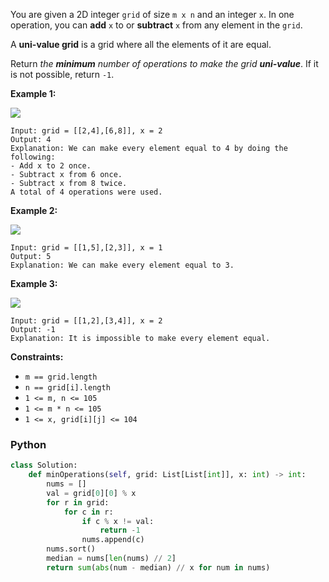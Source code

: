 You are given a 2D integer  `grid`  of size  `m x n`  and an integer  `x`. In one operation, you can  **add**  `x`  to or  **subtract**  `x`  from any element in the  `grid`.

A  **uni-value grid**  is a grid where all the elements of it are equal.

Return  _the  **minimum**  number of operations to make the grid  **uni-value**_. If it is not possible, return  `-1`.

**Example 1:**

![](https://assets.leetcode.com/uploads/2021/09/21/gridtxt.png)
```
Input: grid = [[2,4],[6,8]], x = 2
Output: 4
Explanation: We can make every element equal to 4 by doing the following: 
- Add x to 2 once.
- Subtract x from 6 once.
- Subtract x from 8 twice.
A total of 4 operations were used.
```

**Example 2:**

![](https://assets.leetcode.com/uploads/2021/09/21/gridtxt-1.png)
```
Input: grid = [[1,5],[2,3]], x = 1
Output: 5
Explanation: We can make every element equal to 3.
```

**Example 3:**

![](https://assets.leetcode.com/uploads/2021/09/21/gridtxt-2.png)
```
Input: grid = [[1,2],[3,4]], x = 2
Output: -1
Explanation: It is impossible to make every element equal.
```

**Constraints:**

-   `m == grid.length`
-   `n == grid[i].length`
-   `1 <= m, n <= 105`
-   `1 <= m * n <= 105`
-   `1 <= x, grid[i][j] <= 104`


### Python

```python
class Solution:
    def minOperations(self, grid: List[List[int]], x: int) -> int:
        nums = []
        val = grid[0][0] % x
        for r in grid:
            for c in r:
                if c % x != val:
                    return -1
                nums.append(c)
        nums.sort()
        median = nums[len(nums) // 2]
        return sum(abs(num - median) // x for num in nums)
```